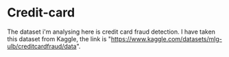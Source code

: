 # Credit-card

The dataset i'm analysing here is credit card fraud detection. I have taken this dataset from Kaggle, the link is "https://www.kaggle.com/datasets/mlg-ulb/creditcardfraud/data".
